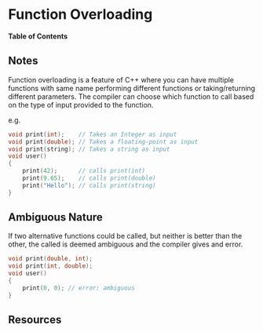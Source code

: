 # Function Overloading

**Table of Contents**

## Notes

Function overloading is a feature of C++ where you can have multiple functions with same name performing different functions or taking/returning different parameters. The compiler can choose which function to call based on the type of input provided to the function.

e.g.

```cpp
void print(int);    // Takes an Integer as input
void print(double); // Takes a floating-point as input
void print(string); // Takes a string as input
void user()
{
    print(42);      // calls print(int)
    print(9.65);    // calls print(double)
    print("Hello"); // calls print(string)
}
```

## Ambiguous Nature

If two alternative functions could be called, but neither is better than the other, the called is deemed ambiguous and the compiler gives and error.

```cpp
void print(double, int);
void print(int, double);
void user()
{
    print(0, 0); // error: ambiguous
}
```

## Resources